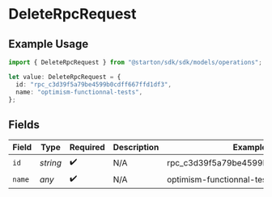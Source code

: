 # DeleteRpcRequest

## Example Usage

```typescript
import { DeleteRpcRequest } from "@starton/sdk/sdk/models/operations";

let value: DeleteRpcRequest = {
  id: "rpc_c3d39f5a79be4599b0cdff667ffd1df3",
  name: "optimism-functionnal-tests",
};
```

## Fields

| Field                                | Type                                 | Required                             | Description                          | Example                              |
| ------------------------------------ | ------------------------------------ | ------------------------------------ | ------------------------------------ | ------------------------------------ |
| `id`                                 | *string*                             | :heavy_check_mark:                   | N/A                                  | rpc_c3d39f5a79be4599b0cdff667ffd1df3 |
| `name`                               | *any*                                | :heavy_check_mark:                   | N/A                                  | optimism-functionnal-tests           |